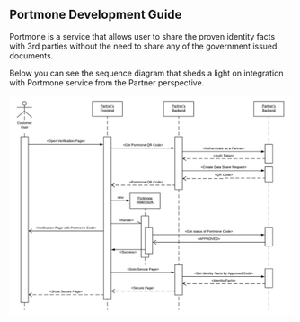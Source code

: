 ## Portmone Development Guide

Portmone is a service that allows user to share the proven identity facts with 3rd parties without the need to share any of the government issued documents.

Below you can see the sequence diagram that sheds a light on integration with Portmone service from the Partner perspective.

![diagram-sequence](./assets/diagram-sequence.png)

